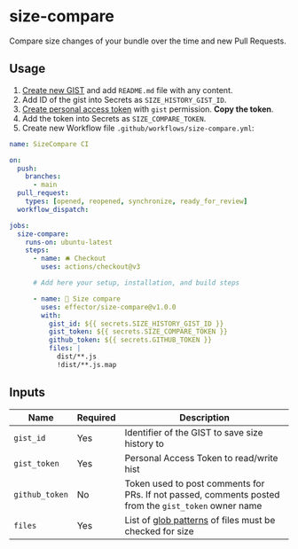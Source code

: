 # size-compare

Compare size changes of your bundle over the time and new Pull Requests.

## Usage

1. [Create new GIST](https://gist.github.com/) and add `README.md` file with any content.
2. Add ID of the gist into Secrets as `SIZE_HISTORY_GIST_ID`.
3. [Create personal access token](https://github.com/settings/tokens) with `gist` permission. **Copy the token**.
4. Add the token into Secrets as `SIZE_COMPARE_TOKEN`.
5. Create new Workflow file `.github/workflows/size-compare.yml`:

```yaml
name: SizeCompare CI

on:
  push:
    branches:
      - main
  pull_request:
    types: [opened, reopened, synchronize, ready_for_review]
  workflow_dispatch:

jobs:
  size-compare:
    runs-on: ubuntu-latest
    steps:
      - name: 🛎️ Checkout
        uses: actions/checkout@v3

      # Add here your setup, installation, and build steps

      - name: 🚛 Size compare
        uses: effector/size-compare@v1.0.0
        with:
          gist_id: ${{ secrets.SIZE_HISTORY_GIST_ID }}
          gist_token: ${{ secrets.SIZE_COMPARE_TOKEN }}
          github_token: ${{ secrets.GITHUB_TOKEN }}
          files: |
            dist/**.js
            !dist/**.js.map
```

## Inputs

| Name           | Required | Description                                                                                                                    |
| -------------- | -------- | ------------------------------------------------------------------------------------------------------------------------------ |
| `gist_id`      | Yes      | Identifier of the GIST to save size history to                                                                                 |
| `gist_token`   | Yes      | Personal Access Token to read/write hist                                                                                       |
| `github_token` | No       | Token used to post comments for PRs. If not passed, comments posted from the `gist_token` owner name                           |
| `files`        | Yes      | List of [glob patterns](https://github.com/actions/toolkit/tree/main/packages/glob#patterns) of files must be checked for size |
